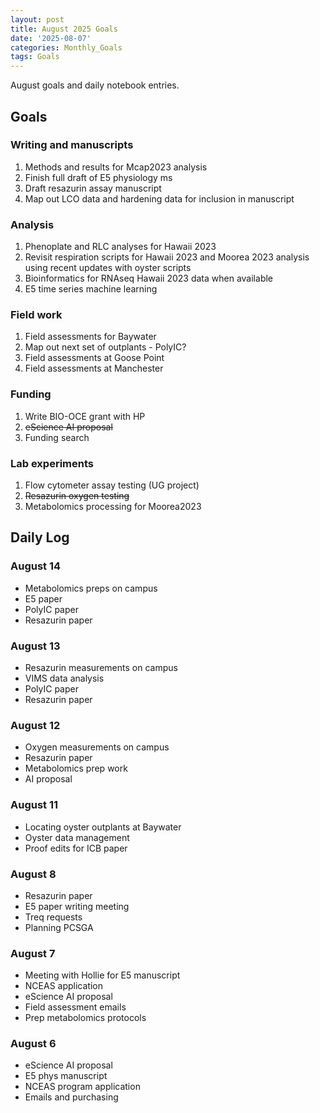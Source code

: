 ```yaml
---
layout: post
title: August 2025 Goals
date: '2025-08-07'
categories: Monthly_Goals
tags: Goals
---
```


August goals and daily notebook entries. 

## Goals  

### Writing and manuscripts 
              
1. Methods and results for Mcap2023 analysis
2. Finish full draft of E5 physiology ms  
3. Draft resazurin assay manuscript 
4. Map out LCO data and hardening data for inclusion in manuscript  

### Analysis

1. Phenoplate and RLC analyses for Hawaii 2023
2. Revisit respiration scripts for Hawaii 2023 and Moorea 2023 analysis using recent updates with oyster scripts 
3. Bioinformatics for RNAseq Hawaii 2023 data when available 
4. E5 time series machine learning

### Field work 

1. Field assessments for Baywater
2. Map out next set of outplants - PolyIC?
3. Field assessments at Goose Point  
4. Field assessments at Manchester

### Funding

1. Write BIO-OCE grant with HP
2. ~~eScience AI proposal~~
3. Funding search  

### Lab experiments 

1. Flow cytometer assay testing (UG project)
2. ~~Resazurin oxygen testing~~
3. Metabolomics processing for Moorea2023 

## **Daily Log**   

### August 14 

- Metabolomics preps on campus 
- E5 paper 
- PolyIC paper
- Resazurin paper 

### August 13 

- Resazurin measurements on campus 
- VIMS data analysis 
- PolyIC paper 
- Resazurin paper

### August 12 

- Oxygen measurements on campus 
- Resazurin paper 
- Metabolomics prep work 
- AI proposal 

### August 11 

- Locating oyster outplants at Baywater 
- Oyster data management 
- Proof edits for ICB paper 

### August 8 

- Resazurin paper
- E5 paper writing meeting 
- Treq requests 
- Planning PCSGA 

### August 7 

- Meeting with Hollie for E5 manuscript
- NCEAS application
- eScience AI proposal 
- Field assessment emails 
- Prep metabolomics protocols 

### August 6 

- eScience AI proposal 
- E5 phys manuscript 
- NCEAS program application 
- Emails and purchasing 